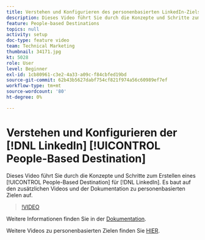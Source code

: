 ```yaml
---
title: Verstehen und Konfigurieren des personenbasierten LinkedIn-Ziels
description: Dieses Video führt Sie durch die Konzepte und Schritte zum Erstellen eines personenbasierten Ziels für LinkedIn. Es baut auf den zusätzlichen Videos und der Dokumentation zu personenbasierten Zielen auf.
feature: People-based Destinations
topics: null
activity: setup
doc-type: feature video
team: Technical Marketing
thumbnail: 34171.jpg
kt: 5028
role: User
level: Beginner
exl-id: 1cb80961-c3e2-4a33-a09c-f84cbfed19bd
source-git-commit: 62b43b5627dabf754cf821f974a56c60989ef7ef
workflow-type: tm+mt
source-wordcount: '80'
ht-degree: 0%

---
```


# Verstehen und Konfigurieren der [!DNL LinkedIn] [!UICONTROL People-Based Destination]

Dieses Video führt Sie durch die Konzepte und Schritte zum Erstellen eines [!UICONTROL People-Based Destination] für [!DNL LinkedIn]. Es baut auf den zusätzlichen Videos und der Dokumentation zu personenbasierten Zielen auf.

>[!VIDEO](https://video.tv.adobe.com/v/34171/?quality=12)

Weitere Informationen finden Sie in der [Dokumentation](https://experienceleague.adobe.com/docs/audience-manager/user-guide/features/destinations/people-based/people-based-destinations-overview.html).

Weitere Videos zu personenbasierten Zielen finden Sie [HIER](https://adobe.ly/aamlearnpbd).
